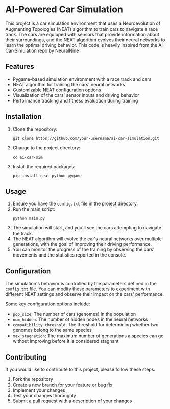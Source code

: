 # AI-Powered Car Simulation

This project is a car simulation environment that uses a Neuroevolution of Augmenting Topologies (NEAT) algorithm to train cars to navigate a race track. The cars are equipped with sensors that provide information about their surroundings, and the NEAT algorithm evolves their neural networks to learn the optimal driving behavior. This code is heavily inspired from the AI-Car-Simulation repo by NeuralNine

## Features

- Pygame-based simulation environment with a race track and cars
- NEAT algorithm for training the cars' neural networks
- Customizable NEAT configuration options
- Visualization of the cars' sensor inputs and driving behavior
- Performance tracking and fitness evaluation during training

## Installation

1. Clone the repository:
   ```
   git clone https://github.com/your-username/ai-car-simulation.git
   ```
2. Change to the project directory:
   ```
   cd ai-car-sim
   ```
3. Install the required packages:
   ```
   pip install neat-python pygame
   ```

## Usage

1. Ensure you have the `config.txt` file in the project directory.
2. Run the main script:
   ```
   python main.py
   ```
3. The simulation will start, and you'll see the cars attempting to navigate the track.
4. The NEAT algorithm will evolve the car's neural networks over multiple generations, with the goal of improving their driving performance.
5. You can monitor the progress of the training by observing the cars' movements and the statistics reported in the console.

## Configuration

The simulation's behavior is controlled by the parameters defined in the `config.txt` file. You can modify these parameters to experiment with different NEAT settings and observe their impact on the cars' performance.

Some key configuration options include:
- `pop_size`: The number of cars (genomes) in the population
- `num_hidden`: The number of hidden nodes in the neural networks
- `compatibility_threshold`: The threshold for determining whether two genomes belong to the same species
- `max_stagnation`: The maximum number of generations a species can go without improving before it is considered stagnant

## Contributing

If you would like to contribute to this project, please follow these steps:

1. Fork the repository
2. Create a new branch for your feature or bug fix
3. Implement your changes
4. Test your changes thoroughly
5. Submit a pull request with a description of your changes

